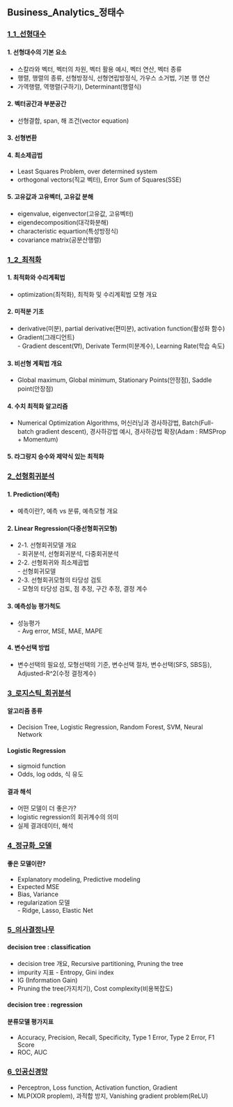 ## Business_Analytics_정태수
### [1_1_선형대수](https://github.com/2nchanter/Machine_Learning/blob/main/Business_Analytics_%EC%A0%95%ED%83%9C%EC%88%98/1_1_%EC%84%A0%ED%98%95%EB%8C%80%EC%88%98.md#%EC%84%A0%ED%98%95%EB%8C%80%EC%88%98)
#### 1. 선형대수의 기본 요소
- 스칼라와 벡터, 벡터의 차원, 벡터 활용 예시, 벡터 연산, 벡터 종류
- 행렬, 행렬의 종류, 선형방정식, 선형연립방정식, 가우스 소거법, 기본 행 연산
- 가역행렬, 역행렬(구하기), Determinant(행렬식)
#### 2. 벡터공간과 부분공간
- 선형결합, span, 해 조건(vector equation)
#### 3. 선형변환
#### 4. 최소제곱법
- Least Squares Problem, over determined system
- orthogonal vectors(직교 벡터), Error Sum of Squares(SSE)
#### 5. 고유값과 고유벡터, 고유값 분해
- eigenvalue, eigenvector(고유값, 고유벡터)
- eigendecomposition(대각화분해)
- characteristic equartion(특성방정식)
- covariance matrix(공분산행렬)

### [1_2_최적화](https://github.com/2nchanter/Machine_Learning/blob/main/Business_Analytics_%EC%A0%95%ED%83%9C%EC%88%98/1_2_%EC%B5%9C%EC%A0%81%ED%99%94.md#%EC%B5%9C%EC%A0%81%ED%99%94%EC%99%80-%EC%88%98%EB%A6%AC%EA%B3%84%ED%9A%8D%EB%B2%95)
#### 1. 최적화와 수리계획법
- optimization(최적화), 최적화 및 수리계획법 모형 개요
#### 2. 미적분 기초
- derivative(미분), partial derivative(편미분), activation function(활성화 함수)
- Gradient(그래디언트)
<br> - Gradient descent(∇f), Derivate Term(미분계수), Learning Rate(학습 속도)
#### 3. 비선형 계획법 개요
- Global maximum, Global minimum, Stationary Points(안정점), Saddle point(안장점)
#### 4. 수치 최적화 알고리즘
- Numerical Optimization Algorithms, 머신러닝과 경사하강법, Batch(Full-batch gradient descent), 경사하강법 예시, 경사하강법 확장(Adam : RMSProp + Momentum)
#### 5. 라그랑지 승수와 제약식 있는 최적화

### [2_선형회귀분석](https://github.com/2nchanter/Machine_Learning/blob/main/Business_Analytics_%EC%A0%95%ED%83%9C%EC%88%98/2_%EC%84%A0%ED%98%95%ED%9A%8C%EA%B7%80%EB%B6%84%EC%84%9D.md#%EC%84%A0%ED%98%95%ED%9A%8C%EA%B7%80%EB%B6%84%EC%84%9D)
#### 1. Prediction(예측)

- 예측이란?, 예측 vs 분류, 예측모형 개요
#### 2. Linear Regression(다중선형회귀모형)
- 2-1. 선형회귀모델 개요
<br> - 회귀분석, 선형회귀분석, 다중회귀분석
- 2-2. 선형회귀와 최소제곱법
<br> - 선형회귀모델
- 2-3. 선형회귀모형의 타당성 검토
<br> - 모형의 타당성 검토, 점 추정, 구간 추정, 결정 계수
#### 3. 예측성능 평가척도
- 성능평가
<br> - Avg error, MSE, MAE, MAPE
#### 4. 변수선택 방법
- 변수선택의 필요성, 모형선택의 기준, 변수선택 절차, 변수선택(SFS, SBS등), Adjusted-R^2(수정 결정계수)

### [3_로지스틱_회귀분석](https://github.com/2nchanter/Machine_Learning/blob/main/Business_Analytics_%EC%A0%95%ED%83%9C%EC%88%98/3_%EB%A1%9C%EC%A7%80%EC%8A%A4%ED%8B%B1_%ED%9A%8C%EA%B7%80%EB%B6%84%EC%84%9D.md#%EB%A1%9C%EC%A7%80%EC%8A%A4%ED%8B%B1-%ED%9A%8C%EA%B7%80%EB%B6%84%EC%84%9D)
#### 알고리즘 종류
- Decision Tree, Logistic Regression, Random Forest, SVM, Neural Network
#### Logistic Regression
- sigmoid function
- Odds, log odds, 식 유도
#### 결과 해석
- 어떤 모델이 더 좋은가?
- logistic regression의 회귀계수의 의미
- 실제 결과데이터, 해석

### [4_정규화_모델](https://github.com/2nchanter/Machine_Learning/blob/main/Business_Analytics_%EC%A0%95%ED%83%9C%EC%88%98/4_%EC%A0%95%EA%B7%9C%ED%99%94_%EB%AA%A8%EB%8D%B8.md#%EC%A2%8B%EC%9D%80-%EB%AA%A8%EB%8D%B8%EC%9D%B4%EB%9E%80)
#### 좋은 모델이란?
- Explanatory modeling, Predictive modeling
- Expected MSE
- Bias, Variance
- regularization 모델
<br> - Ridge, Lasso, Elastic Net

### [5_의사결정나무](https://github.com/2nchanter/Machine_Learning/blob/main/Business_Analytics_%EC%A0%95%ED%83%9C%EC%88%98/5_%EC%9D%98%EC%82%AC%EA%B2%B0%EC%A0%95%EB%82%98%EB%AC%B4.md#decision-tree)
#### decision tree : classification
- decision tree 개요, Recursive partitioning, Pruning the tree
- impurity 지표 - Entropy, Gini index
- IG (Information Gain)
- Pruning the tree(가지치기), Cost complexity(비용복잡도)

#### decision tree : regression
#### 분류모델 평가지표
- Accuracy, Precision, Recall, Specificity, Type 1 Error, Type 2 Error, F1 Score
- ROC, AUC

### [6_인공신경망](https://github.com/2nchanter/Machine_Learning/blob/main/Business_Analytics_%EC%A0%95%ED%83%9C%EC%88%98/6_%EC%9D%B8%EA%B3%B5%EC%8B%A0%EA%B2%BD%EB%A7%9D.md#%EC%9D%B8%EA%B3%B5%EC%8B%A0%EA%B2%BD%EB%A7%9D)
- Perceptron, Loss function, Activation function, Gradient
- MLP(XOR proplem), 과적합 방지, Vanishing gradient problem(ReLU)
